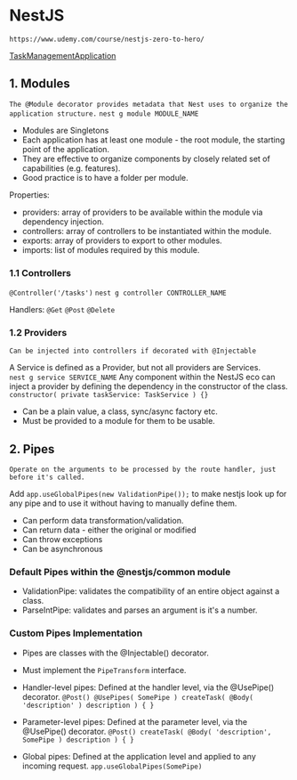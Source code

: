 # NestJS
`https://www.udemy.com/course/nestjs-zero-to-hero/`

[TaskManagementApplication]()</br>

## 1. Modules
`The @Module decorator provides metadata that Nest uses to organize the application structure.`
`nest g module MODULE_NAME`

* Modules are Singletons
* Each application has at least one module - the root module, the starting point of the application.
* They are effective to organize components by closely related set of capabilities (e.g. features).
* Good practice is to have a folder per module.

Properties:<br/>
* providers:    array of providers to be available within the module via dependency injection.</br>
* controllers:  array of controllers to be instantiated within the module.</br>
* exports:      array of providers to export to other modules.</br>
* imports:      list of modules required by this module.</br>

### 1.1 Controllers
`@Controller('/tasks')`
`nest g controller CONTROLLER_NAME`

Handlers:
`@Get` `@Post` `@Delete`

### 1.2 Providers
`Can be injected into controllers if decorated with @Injectable`

A Service is defined as a Provider, but not all providers are Services.</br>
`nest g service SERVICE_NAME`
Any component within the NestJS eco can inject a provider by defining the dependency in the constructor of the class.</br>
`constructor( private taskService: TaskService ) {}`

* Can be a plain value, a class, sync/async factory etc.
* Must be provided to a module for them to be usable.

## 2. Pipes
`Operate on the arguments to be processed by the route handler, just before it's called.`

Add `app.useGlobalPipes(new ValidationPipe());` to make nestjs look up for any pipe and to use it without having to manually define them.

* Can perform data transformation/validation.
* Can return data - either the original or modified
* Can throw exceptions
* Can be asynchronous

### Default Pipes within the @nestjs/common module

* ValidationPipe:   validates the compatibility of an entire object against a class.
* ParseIntPipe:     validates and parses an argument is it's a number.

### Custom Pipes Implementation

* Pipes are classes with the @Injectable() decorator.
* Must implement the `PipeTransform` interface.

* Handler-level pipes:      Defined at the handler level, via the @UsePipe() decorator.
`
@Post()
@UsePipes( SomePipe )
createTask( @Body( 'description' ) description ) { }
`
* Parameter-level pipes:    Defined at the parameter level, via the @UsePipe() decorator.
`
@Post()
createTask( @Body( 'description', SomePipe ) description ) { }
`
* Global pipes:             Defined at the application level and applied to any incoming request.
`app.useGlobalPipes(SomePipe)`